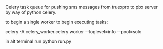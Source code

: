 Celery task queue for pushing sms messages from truexpro to pbx server by way of python celery.

to begin a single worker to begin executing tasks:


celery -A celery_worker.celery worker --loglevel=info --pool=solo

in alt terminal run python run.py
